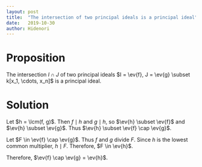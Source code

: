 ```yaml
---
layout: post
title:  "The intersection of two principal ideals is a principal ideal"
date:   2019-10-30
author: Hidenori
---
```


# Proposition
The intersection $I \cap J$ of two principal ideals $I = \ev{f}, J = \ev{g} \subset k[x_1, \cdots, x_n]$ is a principal ideal.

# Solution
Let $h = \lcm(f, g)$.
Then $f \mid h$ and $g \mid h$, so $\ev{h} \subset \ev{f}$ and $\ev{h} \subset \ev{g}$.
Thus $\ev{h} \subset \ev{f} \cap \ev{g}$.

Let $F \in \ev{f} \cap \ev{g}$.
Thus $f$ and $g$ divide $F$.
Since $h$ is the lowest common multiplier, $h \mid F$.
Therefore, $F \in \ev{h}$.

Therefore, $\ev{f} \cap \ev{g} = \ev{h}$.
